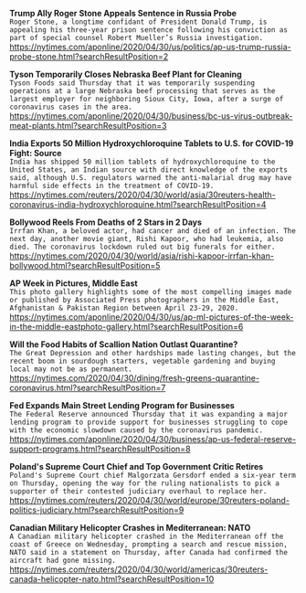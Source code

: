 **Trump Ally Roger Stone Appeals Sentence in Russia Probe**\
`Roger Stone, a longtime confidant of President Donald Trump, is appealing his three-year prison sentence following his conviction as part of special counsel Robert Mueller’s Russia investigation. `\
https://nytimes.com/aponline/2020/04/30/us/politics/ap-us-trump-russia-probe-stone.html?searchResultPosition=2

**Tyson Temporarily Closes Nebraska Beef Plant for Cleaning**\
`Tyson Foods said Thursday that it was temporarily suspending operations at a large Nebraska beef processing that serves as the largest employer for neighboring Sioux City, Iowa, after a surge of coronavirus cases in the area. `\
https://nytimes.com/aponline/2020/04/30/business/bc-us-virus-outbreak-meat-plants.html?searchResultPosition=3

**India Exports 50 Million Hydroxychloroquine Tablets to U.S. for COVID-19 Fight: Source**\
`India has shipped 50 million tablets of hydroxychloroquine to the United States, an Indian source with direct knowledge of the exports said, although U.S. regulators warned the anti-malarial drug may have harmful side effects in the treatment of COVID-19.`\
https://nytimes.com/reuters/2020/04/30/world/asia/30reuters-health-coronavirus-india-hydroxychloroquine.html?searchResultPosition=4

**Bollywood Reels From Deaths of 2 Stars in 2 Days**\
`Irrfan Khan, a beloved actor, had cancer and died of an infection. The next day, another movie giant, Rishi Kapoor, who had leukemia, also died. The coronavirus lockdown ruled out big funerals for either.`\
https://nytimes.com/2020/04/30/world/asia/rishi-kapoor-irrfan-khan-bollywood.html?searchResultPosition=5

**AP Week in Pictures, Middle East**\
`This photo gallery highlights some of the most compelling images made or published by Associated Press photographers in the Middle East, Afghanistan & Pakistan Region between April 23-29, 2020.`\
https://nytimes.com/aponline/2020/04/30/us/ap-ml-pictures-of-the-week-in-the-middle-eastphoto-gallery.html?searchResultPosition=6

**Will the Food Habits of Scallion Nation Outlast Quarantine?**\
`The Great Depression and other hardships made lasting changes, but the recent boom in sourdough starters, vegetable gardening and buying local may not be as permanent.`\
https://nytimes.com/2020/04/30/dining/fresh-greens-quarantine-coronavirus.html?searchResultPosition=7

**Fed Expands Main Street Lending Program for Businesses**\
`The Federal Reserve announced Thursday that it was expanding a major lending program to provide support for businesses struggling to cope with the economic slowdown caused by the coronavirus pandemic.`\
https://nytimes.com/aponline/2020/04/30/business/ap-us-federal-reserve-support-programs.html?searchResultPosition=8

**Poland's Supreme Court Chief and Top Government Critic Retires**\
`Poland's Supreme Court chief Malgorzata Gersdorf ended a six-year term on Thursday, opening the way for the ruling nationalists to pick a supporter of their contested judiciary overhaul to replace her.`\
https://nytimes.com/reuters/2020/04/30/world/europe/30reuters-poland-politics-judiciary.html?searchResultPosition=9

**Canadian Military Helicopter Crashes in Mediterranean: NATO**\
`A Canadian military helicopter crashed in the Mediterranean off the coast of Greece on Wednesday, prompting a search and rescue mission, NATO said in a statement on Thursday, after Canada had confirmed the aircraft had gone missing.`\
https://nytimes.com/reuters/2020/04/30/world/americas/30reuters-canada-helicopter-nato.html?searchResultPosition=10

